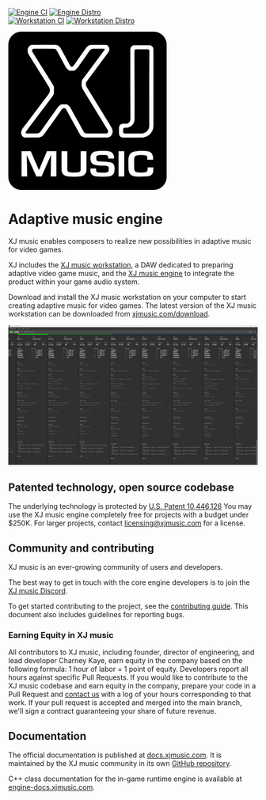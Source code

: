 [![Engine CI](https://github.com/xjmusic/xjmusic/actions/workflows/engine_ci.yaml/badge.svg)](https://github.com/xjmusic/xjmusic/actions/workflows/engine_ci.yaml)
[![Engine Distro](https://github.com/xjmusic/xjmusic/actions/workflows/engine_distro.yml/badge.svg)](https://github.com/xjmusic/xjmusic/actions/workflows/engine_distro.yml)<br/>
[![Workstation CI](https://github.com/xjmusic/xjmusic/actions/workflows/workstation_ci.yml/badge.svg)](https://github.com/xjmusic/xjmusic/actions/workflows/workstation_ci.yml)
[![Workstation Distro](https://github.com/xjmusic/xjmusic/actions/workflows/workstation_distro.yml/badge.svg)](https://github.com/xjmusic/xjmusic/actions/workflows/workstation_distro.yml)

<a href="https://xjmusic.com">
  <img width="320" height="320" src="design/xj-music-logo.png" alt="XJ music logo" />
</a>


# Adaptive music engine

XJ music enables composers to realize new possibilities in adaptive music for video games.

XJ includes the [XJ music workstation](workstation/README.md), a DAW dedicated to preparing adaptive video game music, and the 
[XJ music engine](engine/README.md) to integrate the product within your game audio system.

Download and install the XJ music workstation on your computer to start creating adaptive music for video games. The latest version of the XJ music workstation can be downloaded from [xjmusic.com/download](https://xjmusic.com/download).

![XJ music workstation in action](workstation/design/xjmusic-workstation-screenshot-fabrication.png)
  

## Patented technology, open source codebase

The underlying technology is protected by [U.S. Patent 10,446,126](https://patents.google.com/patent/US10446126B1/)
You may use the XJ music engine completely free for projects with a budget under $250K.
For larger projects, contact licensing@xjmusic.com for a license.


## Community and contributing

XJ music is an ever-growing community of users and developers.

The best way to get in touch with the core engine developers is to join the
[XJ music Discord](https://discord.xj.io).

To get started contributing to the project, see the [contributing guide](CONTRIBUTING.md).
This document also includes guidelines for reporting bugs.

### Earning Equity in XJ music

All contributors to XJ music, including founder, director of engineering, and lead developer Charney Kaye, earn equity in the company based on the following formula: 1 hour of labor = 1 point of equity. Developers report all hours against specific Pull Requests. If you would like to contribute to the XJ music codebase and earn equity in the company, prepare your code in a Pull Request and [contact us](https://xjmusic.com/contact-us/) with a log of your hours corresponding to that work. If your pull request is accepted and merged into the main branch, we'll sign a contract guaranteeing your share of future revenue.


## Documentation

The official documentation is published at [docs.xjmusic.com](https://docs.xjmusic.com).
It is maintained by the XJ music community in its own [GitHub repository](https://github.com/xjmusic/xjmusic-docs).

C++ class documentation for the in-game runtime engine is available at [engine-docs.xjmusic.com](https://engine-docs.xjmusic.com).

